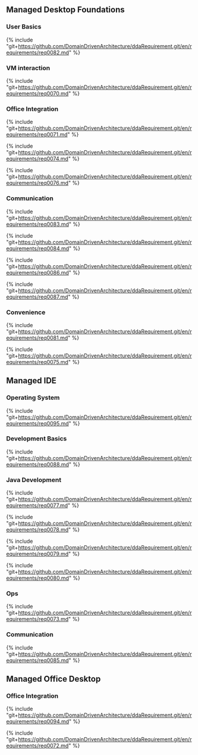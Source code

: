
## Managed Desktop Foundations

### User Basics

{% include "git+https://github.com/DomainDrivenArchitecture/ddaRequirement.git/en/requirements/req0082.md" %}

### VM interaction

{% include "git+https://github.com/DomainDrivenArchitecture/ddaRequirement.git/en/requirements/req0070.md" %}


### Office Integration

{% include "git+https://github.com/DomainDrivenArchitecture/ddaRequirement.git/en/requirements/req0071.md" %}

{% include "git+https://github.com/DomainDrivenArchitecture/ddaRequirement.git/en/requirements/req0074.md" %}

{% include "git+https://github.com/DomainDrivenArchitecture/ddaRequirement.git/en/requirements/req0076.md" %}


### Communication

{% include "git+https://github.com/DomainDrivenArchitecture/ddaRequirement.git/en/requirements/req0083.md" %}

{% include "git+https://github.com/DomainDrivenArchitecture/ddaRequirement.git/en/requirements/req0084.md" %}

{% include "git+https://github.com/DomainDrivenArchitecture/ddaRequirement.git/en/requirements/req0086.md" %}

{% include "git+https://github.com/DomainDrivenArchitecture/ddaRequirement.git/en/requirements/req0087.md" %}


### Convenience

{% include "git+https://github.com/DomainDrivenArchitecture/ddaRequirement.git/en/requirements/req0081.md" %}

{% include "git+https://github.com/DomainDrivenArchitecture/ddaRequirement.git/en/requirements/req0075.md" %}


## Managed IDE

### Operating System

{% include "git+https://github.com/DomainDrivenArchitecture/ddaRequirement.git/en/requirements/req0095.md" %}


### Development Basics

{% include "git+https://github.com/DomainDrivenArchitecture/ddaRequirement.git/en/requirements/req0088.md" %}


### Java Development

{% include "git+https://github.com/DomainDrivenArchitecture/ddaRequirement.git/en/requirements/req0077.md" %}

{% include "git+https://github.com/DomainDrivenArchitecture/ddaRequirement.git/en/requirements/req0078.md" %}

{% include "git+https://github.com/DomainDrivenArchitecture/ddaRequirement.git/en/requirements/req0079.md" %}

{% include "git+https://github.com/DomainDrivenArchitecture/ddaRequirement.git/en/requirements/req0080.md" %}

 
### Ops

{% include "git+https://github.com/DomainDrivenArchitecture/ddaRequirement.git/en/requirements/req0073.md" %}


### Communication

{% include "git+https://github.com/DomainDrivenArchitecture/ddaRequirement.git/en/requirements/req0085.md" %}

## Managed Office Desktop

### Office Integration

{% include "git+https://github.com/DomainDrivenArchitecture/ddaRequirement.git/en/requirements/req0094.md" %}

{% include "git+https://github.com/DomainDrivenArchitecture/ddaRequirement.git/en/requirements/req0072.md" %}
